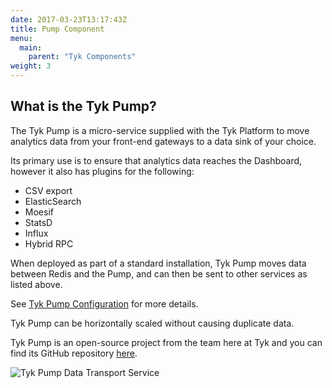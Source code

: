 ```yaml
---
date: 2017-03-23T13:17:43Z
title: Pump Component
menu:
  main:
    parent: "Tyk Components"
weight: 3 
---
```


## What is the Tyk Pump?

The Tyk Pump is a micro-service supplied with the Tyk Platform to move analytics data from your front-end gateways to a data sink of your choice.

Its primary use is to ensure that analytics data reaches the Dashboard, however it also has plugins for the following:
* CSV export
* ElasticSearch
* Moesif
* StatsD
* Influx
* Hybrid RPC

When deployed as part of a standard installation, Tyk Pump moves data between Redis and the Pump, and can then be sent to other services as listed above.

See [Tyk Pump Configuration](/docs/configure/tyk-pump-configuration/) for more details.

Tyk Pump can be horizontally scaled without causing duplicate data.

Tyk Pump is an open-source project from the team here at Tyk and you can find its GitHub repository [here][1].

![Tyk Pump Data Transport Service][2]

 [1]: https://github.com/TykTechnologies/tyk-pump
 [2]: /docs/img/diagrams/pump3.png

